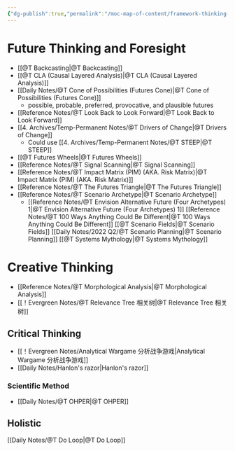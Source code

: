 ```yaml
---
{"dg-publish":true,"permalink":"/moc-map-of-content/framework-thinking-tools/"}
---
```



# Future Thinking and Foresight
- [[@T Backcasting\|@T Backcasting]]
- [[@T CLA (Causal Layered Analysis)\|@T CLA (Causal Layered Analysis)]] 
- [[Daily Notes/@T Cone of Possibilities (Futures Cone)\|@T Cone of Possibilities (Futures Cone)]]
	- possible, probable, preferred, provocative, and plausible futures
- [[Reference Notes/@T Look Back to Look Forward\|@T Look Back to Look Forward]]
- [[4. Archives/Temp-Permanent Notes/@T Drivers of Change\|@T Drivers of Change]]
	- Could use [[4. Archives/Temp-Permanent Notes/@T STEEP\|@T STEEP]] 
- [[@T Futures Wheels\|@T Futures Wheels]]
- [[Reference Notes/@T Signal Scanning\|@T Signal Scanning]] 
- [[Reference Notes/@T Impact Matrix (PIM) (AKA. Risk Matrix)\|@T Impact Matrix (PIM) (AKA. Risk Matrix)]] 
- [[Reference Notes/@T The Futures Triangle\|@T The Futures Triangle]]
- [[Reference Notes/@T Scenario Archetype\|@T Scenario Archetype]] 
	- [[Reference Notes/@T Envision Alternative Future (Four Archetypes) 1\|@T Envision Alternative Future (Four Archetypes) 1]]
[[Reference Notes/@T 100 Ways Anything Could Be Different\|@T 100 Ways Anything Could Be Different]]
[[@T Scenario Fields\|@T Scenario Fields]]
[[Daily Notes/2022 Q2/@T Scenario Planning\|@T Scenario Planning]]
[[@T Systems Mythology\|@T Systems Mythology]]

# Creative Thinking 
- [[Reference Notes/@T Morphological Analysis\|@T Morphological Analysis]]  
- [[！Evergreen Notes/@T Relevance Tree 相关树\|@T Relevance Tree 相关树]]

## Critical Thinking
- [[！Evergreen Notes/Analytical Wargame 分析战争游戏\|Analytical Wargame 分析战争游戏]]
- [[Daily Notes/Hanlon's razor\|Hanlon's razor]]

### Scientific Method
- [[Daily Notes/@T OHPER\|@T OHPER]]

## Holistic 
[[Daily Notes/@T Do Loop\|@T Do Loop]]